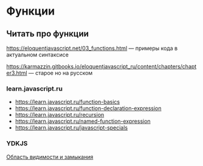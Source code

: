 # Функции

## Читать про функции

https://eloquentjavascript.net/03_functions.html — примеры кода в актуальном синтаксисе

https://karmazzin.gitbooks.io/eloquentjavascript_ru/content/chapters/chapter3.html — старое но на русском

### learn.javascript.ru

- https://learn.javascript.ru/function-basics
- https://learn.javascript.ru/function-declaration-expression
- https://learn.javascript.ru/recursion
- https://learn.javascript.ru/named-function-expression
- https://learn.javascript.ru/javascript-specials

### YDKJS

[Область видимости и замыкания](https://github.com/azat-io/you-dont-know-js-ru/blob/master/scope%20%26%20closures/README.md#%D0%92%D1%8B-%D0%BD%D0%B5-%D0%B7%D0%BD%D0%B0%D0%B5%D1%82%D0%B5-js-%D0%9E%D0%B1%D0%BB%D0%B0%D1%81%D1%82%D1%8C-%D0%B2%D0%B8%D0%B4%D0%B8%D0%BC%D0%BE%D1%81%D1%82%D0%B8-%D0%B8-%D0%B7%D0%B0%D0%BC%D1%8B%D0%BA%D0%B0%D0%BD%D0%B8%D1%8F)
